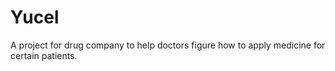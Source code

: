 # Yucel
A project for drug company to help doctors figure how to apply medicine for certain patients.
